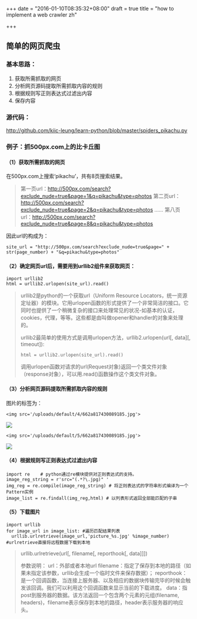+++
date = "2016-01-10T08:35:32+08:00"
draft = true
title = "how to implement a web crawler zh"

+++



## 简单的网页爬虫

### 基本思路：
1. 获取所需抓取的网页
2. 分析网页源码提取所需抓取内容的规则
3. 根据规则写正则表达式过滤出内容
4. 保存内容

### 源代码：
<http://github.com/kiic-leung/learn-python/blob/master/spiders_pikachu.py>

### 例子：抓500px.com上的比卡丘图

#### （1）获取所需抓取的网页

在500px.com上搜索‘pikachu’，共有8页搜索结果。
> 第一页url：http://500px.com/search?exclude_nude=true&page=1&q=pikachu&type=photos
> 第二页url：http://500px.com/search?exclude_nude=true&page=2&q=pikachu&type=photos
> ……
> 第八页url：http://500px.com/search?exclude_nude=true&page=8&q=pikachu&type=photos

因此url的构成为：

    site_url = "http://500px.com/search?exclude_nude=true&page=" + str(page_number) + "&q=pikachu&type=photos"

#### （2）确定网页url后，需要用到urllib2组件来获取网页：

    import urllib2
    html = urllib2.urlopen(site_url).read()

> urllib2是python的一个获取url（Uniform Resource Locators，统一资源定址器）的模块。它用urlopen函数的形式提供了一个非常简洁的接口。它同时也提供了一个稍微复杂的接口来处理常见的状况-如基本的认证，cookies，代理，等等。这些都是由叫做opener和handler的对象来处理的。
>
> urllib2最简单的使用方式是调用urlopen方法，urllib2.urlopen(url[, data][, timeout]):
>
>     html = urllib2.urlopen(site_url).read()
>
> 调用urlopen函数对请求的url(Request对象)返回一个类文件对象（response对象），可以用.read()函数操作这个类文件对象。

#### （3）分析网页源码提取所需抓取内容的规则

图片的标签为：

    <img src='/uploads/default/4/662a817430089185.jpg'>

<img src='/uploads/default/4/662a817430089185.jpg'>

    <img src='/uploads/default/5/662a817430089185.jpg'>

<img src='/uploads/default/5/662a817430089185.jpg'>


#### （4）根据规则写正则表达式过滤出内容

    import re    # python通过re模块提供对正则表达式的支持。
    image_reg_string = r'src="(.*?\.jpg)" '
    img_reg = re.compile(image_reg_string) # 将正则表达式的字符串形式编译为一个Pattern实例
    image_list = re.findall(img_reg,html) # 以列表形式返回全部能匹配的子串

#### （5）下载图片

    import urllib
    for image_url in image_list: #遍历匹配结果列表
      urllib.urlretrieve(image_url,'picture_%s.jpg' %image_number) #urlretrieve直接将远程数据下载到本地

> urllib.urlretrieve(url[, filename[, reporthook[, data]]])
>
>参数说明：
> url：外部或者本地url
> filename：指定了保存到本地的路径（如果未指定该参数，urllib会生成一个临时文件来保存数据）；
> reporthook：是一个回调函数，当连接上服务器、以及相应的数据块传输完毕的时候会触发该回调。我们可以利用这个回调函数来显示当前的下载进度。
> data：指post到服务器的数据。该方法返回一个包含两个元素的元组(filename, headers)，filename表示保存到本地的路径，header表示服务器的响应头。

